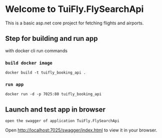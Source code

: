 # Welcome to TuiFly.FlySearchApi

This is a basic asp.net core project for fetching flights and airports.

## Step for building and run app

with docker cli run commands

### `build docker image`

```
docker build -t tuifly_booking_api .
```

### `run app`

```
docker run -d -p 7025:80 tuifly_booking_api
```

## Launch and test app in browser

`open the swagger of application TuiFly.FlySearchApi`

Open [http://localhost:7025/swagger/index.html](http://localhost:7022/swagger/index.html) to view it in your browser.
